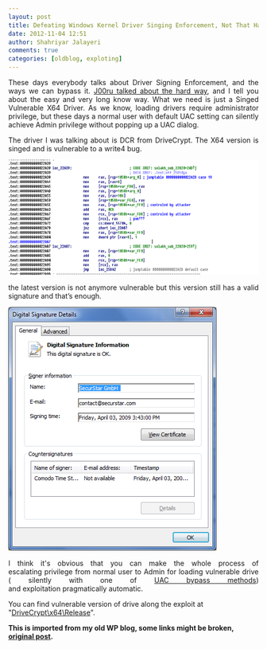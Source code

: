 ```yaml
---
layout: post
title: Defeating Windows Kernel Driver Singing Enforcement, Not That Hard!
date: 2012-11-04 12:51
author: Shahriyar Jalayeri
comments: true
categories: [oldblog, exploting]
---
```


<div dir="ltr" lang="en">

<p style="text-align:justify;">These days everybody talks about Driver Signing Enforcement, and the ways we can bypass it. <a href="http://j00ru.vexillium.org/?p=1169" target="_blank">J00ru talked about the hard way</a>, and I tell you about the easy and very long know way. What we need is just a Singed Vulnerable X64 Driver. As we know, loading drivers require administrator privilege, but these days a normal user with default UAC setting can silently achieve Admin privilege without popping up a UAC dialog.</p>
<p style="text-align:justify;">The driver I was talking about is DCR from DriveCrypt. The X64 version is singed and is vulnerable to a write4 bug.</p>
<p style="text-align:center;"><a href="\assets\img\posts\dcr.png"><img class="aligncenter  wp-image-31" title="DCR.sys Write4" alt="" src="\assets\img\posts\dcr.png" height="231" width="646" /></a></p>
<p style="text-align:justify;">the latest version is not anymore vulnerable but this version still has a valid signature and that’s enough.</p>
<p style="text-align:justify;"><a href="\assets\img\posts\dcr_sig.png"><img class="aligncenter size-full wp-image-30" title="DCR.sys Signature" alt="" src="\assets\img\posts\dcr_sig.png" height="489" width="419" /></a></p>
<p style="text-align:justify;">I think it's obvious that you can make the whole process of escalating privilege from normal user to Admin for loading vulnerable drive ( silently with one of <a href="http://www.pretentiousname.com/misc/win7_uac_whitelist2.html" target="_blank">UAC bypass methods</a>) and exploitation pragmatically automatic.</p>
You can find vulnerable version of drive along the exploit at "<a href="https://gitlab.com/shahjal/drivecrypt-exp" target="_blank">DriveCrypt\x64\Release</a>".

</div>

<p><strong>This is imported from my old WP blog, some links might be broken, <a href="https://repret.wordpress.com/2012/11/04/bypassing-driver-singing-not-that-much-hard/">original post</a>.</strong></p>
